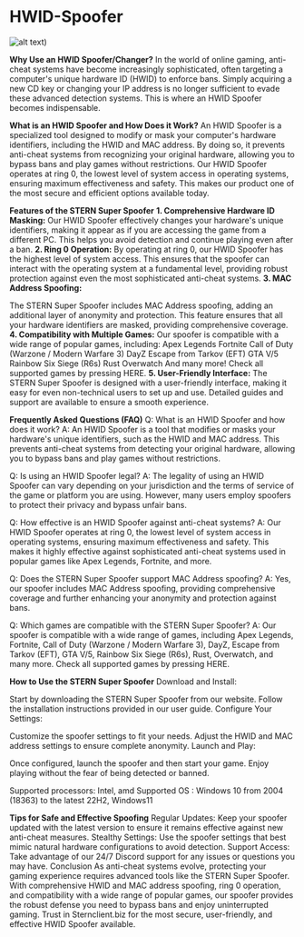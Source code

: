 # HWID-Spoofer

![alt text](https://i.ibb.co/ZWrwzZH/spoofer-png-c7ea294b4b05447925f0e05c790a07c0.webp))


**Why Use an HWID Spoofer/Changer?**
In the world of online gaming, anti-cheat systems have become increasingly sophisticated, often targeting a computer's unique hardware ID (HWID) to enforce bans. Simply acquiring a new CD key or changing your IP address is no longer sufficient to evade these advanced detection systems. This is where an HWID Spoofer becomes indispensable.

**What is an HWID Spoofer and How Does it Work?**
An HWID Spoofer is a specialized tool designed to modify or mask your computer's hardware identifiers, including the HWID and MAC address. By doing so, it prevents anti-cheat systems from recognizing your original hardware, allowing you to bypass bans and play games without restrictions. Our HWID Spoofer operates at ring 0, the lowest level of system access in operating systems, ensuring maximum effectiveness and safety. This makes our product one of the most secure and efficient options available today.

**Features of the STERN Super Spoofer**
**1. Comprehensive Hardware ID Masking:**
Our HWID Spoofer effectively changes your hardware's unique identifiers, making it appear as if you are accessing the game from a different PC. This helps you avoid detection and continue playing even after a ban.
**2. Ring 0 Operation:**
By operating at ring 0, our HWID Spoofer has the highest level of system access. This ensures that the spoofer can interact with the operating system at a fundamental level, providing robust protection against even the most sophisticated anti-cheat systems.
**3. MAC Address Spoofing:**

The STERN Super Spoofer includes MAC Address spoofing, adding an additional layer of anonymity and protection. This feature ensures that all your hardware identifiers are masked, providing comprehensive coverage.
**4. Compatibility with Multiple Games:**
Our spoofer is compatible with a wide range of popular games, including:
Apex Legends
Fortnite
Call of Duty (Warzone / Modern Warfare 3)
DayZ
Escape from Tarkov (EFT)
GTA V/5
Rainbow Six Siege (R6s)
Rust
Overwatch
And many more! Check all supported games by pressing HERE.
**5. User-Friendly Interface:**
The STERN Super Spoofer is designed with a user-friendly interface, making it easy for even non-technical users to set up and use. Detailed guides and support are available to ensure a smooth experience.


**Frequently Asked Questions (FAQ)**
Q: What is an HWID Spoofer and how does it work? A: An HWID Spoofer is a tool that modifies or masks your hardware's unique identifiers, such as the HWID and MAC address. This prevents anti-cheat systems from detecting your original hardware, allowing you to bypass bans and play games without restrictions.

Q: Is using an HWID Spoofer legal? A: The legality of using an HWID Spoofer can vary depending on your jurisdiction and the terms of service of the game or platform you are using. However, many users employ spoofers to protect their privacy and bypass unfair bans.

Q: How effective is an HWID Spoofer against anti-cheat systems? A: Our HWID Spoofer operates at ring 0, the lowest level of system access in operating systems, ensuring maximum effectiveness and safety. This makes it highly effective against sophisticated anti-cheat systems used in popular games like Apex Legends, Fortnite, and more.

Q: Does the STERN Super Spoofer support MAC Address spoofing? A: Yes, our spoofer includes MAC Address spoofing, providing comprehensive coverage and further enhancing your anonymity and protection against bans.

Q: Which games are compatible with the STERN Super Spoofer? A: Our spoofer is compatible with a wide range of games, including Apex Legends, Fortnite, Call of Duty (Warzone / Modern Warfare 3), DayZ, Escape from Tarkov (EFT), GTA V/5, Rainbow Six Siege (R6s), Rust, Overwatch, and many more. Check all supported games by pressing HERE.


**How to Use the STERN Super Spoofer**
Download and Install:

Start by downloading the STERN Super Spoofer from our website. Follow the installation instructions provided in our user guide.
Configure Your Settings:

Customize the spoofer settings to fit your needs. Adjust the HWID and MAC address settings to ensure complete anonymity.
Launch and Play:

Once configured, launch the spoofer and then start your game. Enjoy playing without the fear of being detected or banned.

Supported processors: Intel, amd Supported OS : Windows 10 from 2004 (18363) to the latest 22H2, Windows11


**Tips for Safe and Effective Spoofing**
Regular Updates: Keep your spoofer updated with the latest version to ensure it remains effective against new anti-cheat measures.
Stealthy Settings: Use the spoofer settings that best mimic natural hardware configurations to avoid detection.
Support Access: Take advantage of our 24/7 Discord support for any issues or questions you may have.
Conclusion
As anti-cheat systems evolve, protecting your gaming experience requires advanced tools like the STERN Super Spoofer. With comprehensive HWID and MAC address spoofing, ring 0 operation, and compatibility with a wide range of popular games, our spoofer provides the robust defense you need to bypass bans and enjoy uninterrupted gaming. Trust in Sternclient.biz for the most secure, user-friendly, and effective HWID Spoofer available.
